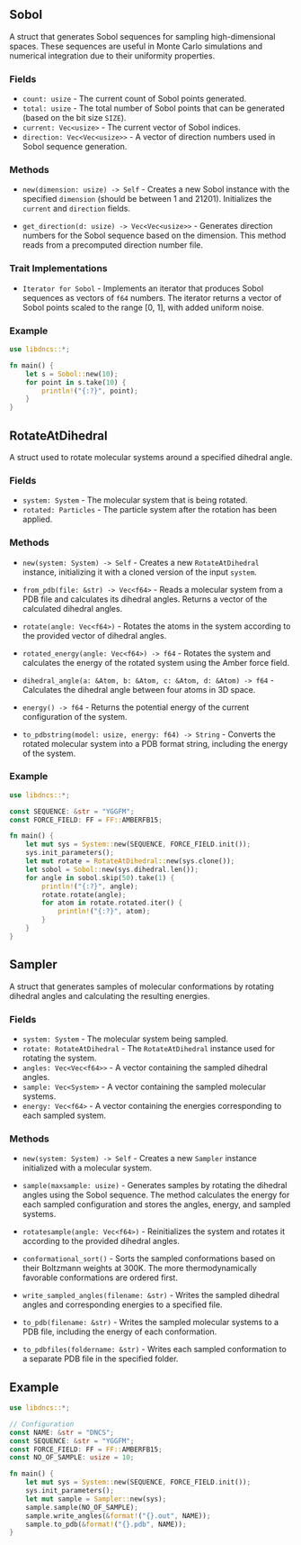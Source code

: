 

## Sobol

A struct that generates Sobol sequences for sampling high-dimensional spaces. These sequences are useful in Monte Carlo simulations and numerical integration due to their uniformity properties.

### Fields

- `count: usize` - The current count of Sobol points generated.
- `total: usize` - The total number of Sobol points that can be generated (based on the bit size `SIZE`).
- `current: Vec<usize>` - The current vector of Sobol indices.
- `direction: Vec<Vec<usize>>` - A vector of direction numbers used in Sobol sequence generation.

### Methods

- `new(dimension: usize) -> Self` - Creates a new Sobol instance with the specified `dimension` (should be between 1 and 21201). Initializes the `current` and `direction` fields.

- `get_direction(d: usize) -> Vec<Vec<usize>>` - Generates direction numbers for the Sobol sequence based on the dimension. This method reads from a precomputed direction number file.

### Trait Implementations

- `Iterator for Sobol` - Implements an iterator that produces Sobol sequences as vectors of `f64` numbers. The iterator returns a vector of Sobol points scaled to the range [0, 1], with added uniform noise.

### Example

```rust
use libdncs::*;

fn main() {
    let s = Sobol::new(10);
    for point in s.take(10) {
        println!("{:?}", point);
    }
}
```



## RotateAtDihedral

A struct used to rotate molecular systems around a specified dihedral angle.

### Fields

- `system: System` - The molecular system that is being rotated.
- `rotated: Particles` - The particle system after the rotation has been applied.

### Methods

- `new(system: System) -> Self` - Creates a new `RotateAtDihedral` instance, initializing it with a cloned version of the input `system`.

- `from_pdb(file: &str) -> Vec<f64>` - Reads a molecular system from a PDB file and calculates its dihedral angles. Returns a vector of the calculated dihedral angles.

- `rotate(angle: Vec<f64>)` - Rotates the atoms in the system according to the provided vector of dihedral angles.

- `rotated_energy(angle: Vec<f64>) -> f64` - Rotates the system and calculates the energy of the rotated system using the Amber force field.

- `dihedral_angle(a: &Atom, b: &Atom, c: &Atom, d: &Atom) -> f64` - Calculates the dihedral angle between four atoms in 3D space.

- `energy() -> f64` - Returns the potential energy of the current configuration of the system.

- `to_pdbstring(model: usize, energy: f64) -> String` - Converts the rotated molecular system into a PDB format string, including the energy of the system.


### Example
```rust
use libdncs::*;

const SEQUENCE: &str = "YGGFM";
const FORCE_FIELD: FF = FF::AMBERFB15;

fn main() {
    let mut sys = System::new(SEQUENCE, FORCE_FIELD.init());
    sys.init_parameters();
    let mut rotate = RotateAtDihedral::new(sys.clone());
    let sobol = Sobol::new(sys.dihedral.len());
    for angle in sobol.skip(50).take(1) {
        println!("{:?}", angle);
        rotate.rotate(angle);
        for atom in rotate.rotated.iter() {
            println!("{:?}", atom);
        }
    }
}
```


## Sampler

A struct that generates samples of molecular conformations by rotating dihedral angles and calculating the resulting energies.

### Fields

- `system: System` - The molecular system being sampled.
- `rotate: RotateAtDihedral` - The `RotateAtDihedral` instance used for rotating the system.
- `angles: Vec<Vec<f64>>` - A vector containing the sampled dihedral angles.
- `sample: Vec<System>` - A vector containing the sampled molecular systems.
- `energy: Vec<f64>` - A vector containing the energies corresponding to each sampled system.

### Methods

- `new(system: System) -> Self` - Creates a new `Sampler` instance initialized with a molecular system.

- `sample(maxsample: usize)` - Generates samples by rotating the dihedral angles using the Sobol sequence. The method calculates the energy for each sampled configuration and stores the angles, energy, and sampled systems.

- `rotatesample(angle: Vec<f64>)` - Reinitializes the system and rotates it according to the provided dihedral angles.

- `conformational_sort()` - Sorts the sampled conformations based on their Boltzmann weights at 300K. The more thermodynamically favorable conformations are ordered first.

- `write_sampled_angles(filename: &str)` - Writes the sampled dihedral angles and corresponding energies to a specified file.

- `to_pdb(filename: &str)` - Writes the sampled molecular systems to a PDB file, including the energy of each conformation.

- `to_pdbfiles(foldername: &str)` - Writes each sampled conformation to a separate PDB file in the specified folder.


## Example
```rust
use libdncs::*;

// Configuration
const NAME: &str = "DNCS";
const SEQUENCE: &str = "YGGFM";
const FORCE_FIELD: FF = FF::AMBERFB15;
const NO_OF_SAMPLE: usize = 10;

fn main() {
    let mut sys = System::new(SEQUENCE, FORCE_FIELD.init());
    sys.init_parameters();
    let mut sample = Sampler::new(sys);
    sample.sample(NO_OF_SAMPLE);
    sample.write_angles(&format!("{}.out", NAME));
    sample.to_pdb(&format!("{}.pdb", NAME));
}
```
